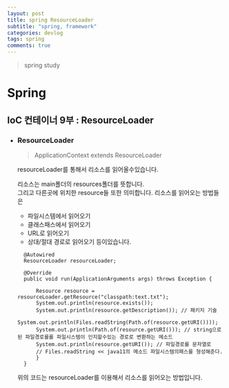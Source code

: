 ```yaml
---
layout: post
title: spring ResourceLoader
subtitle: "spring, framework"
categories: devlog
tags: spring
comments: true
---
```

> spring study

# Spring

## IoC 컨테이너 9부 : ResourceLoader

* ### ResourceLoader

  >ApplicationContext extends ​ResourceLoader
  
  resourceLoader를 통해서 리소스를 읽어올수있습니다.  

  리소스는 main폴더의 resources폴더를 뜻합니다.   
  그리고 다른곳에 위치한 resource들 또한 의미합니다. 
  리소스를 읽어오는 방법들은 
    - 파일시스템에서 읽어오기
    - 클래스패스에서 읽어오기
    - URL로 읽어오기 
    - 상대/절대 경로로 읽어오기 
  등이있습니다.
  
  ```
    @Autowired
    ResourceLoader resourceLoader;

    @Override
    public void run(ApplicationArguments args) throws Exception {

        Resource resource = resourceLoader.getResource("classpath:text.txt");
        System.out.println(resource.exists());
        System.out.println(resource.getDescription()); // 패키지 기술
        System.out.println(Files.readString(Path.of(resource.getURI())));
        System.out.println(Path.of(resource.getURI())); // string으로 된 파일경로를를 파일시스템이 인지할수있는 경로로 변환하는 메소드
        System.out.println(resource.getURI()); // 파일경로를 문자열로
        // Files.readString << java11의 메소드 파일시스템의패스를 형성해준다.
        }
    }
  ```
  위의 코드는 resourceLoader를 이용해서 리소스를 읽어오는 방법입니다.

